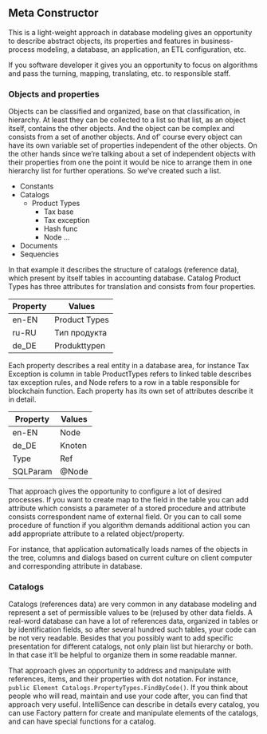 ## Meta Constructor
This is a light-weight approach in database modeling gives an opportunity to describe abstract objects, its properties and features in business-process modeling, a database, an application, an ETL configuration, etc.

If you software developer it gives you an opportunity to focus on algorithms and pass the turning, mapping, translating, etc. to responsible staff.
### Objects and properties
Objects can be classified and organized, base on that classification, in hierarchy. At least they can be collected to a list so that list, as an object itself, contains the other objects.  And the object can be complex and consists from a set of another objects. And of’ course every object can have its own variable set of properties independent of the other objects. On the other hands since we’re talking about a set of independent objects with their properties from one the point it would be nice to arrange them in one hierarchy list for further operations.
So we’ve created such a list.

- Constants
- Catalogs
  - Product Types
    - Tax base
    - Tax exception
    - Hash func
    - Node ...
- Documents
- Sequencies

In that example it describes the structure of catalogs (reference data), which present by itself tables in accounting database. Catalog Product Types has three attributes for translation and consists from four properties.

| Property | Values |
|------------- | ------------- |
| en-EN  | Product Types  |
| ru-RU  | Тип продукта |
| de_DE  | Produkttypen |

Each property describes a real entity in a database area, for instance Tax Exception is column in table ProductTypes refers to linked table describes tax exception rules, and Node refers to a row in a table responsible for blockchain function. Each property has its own set of attributes describe it in detail. 

| Property | Values |
|------------- | ------------- |
| en-EN  | Node  |
| de_DE  | Knoten |
| Type  | Ref |
| SQLParam  | @Node |

That approach gives the opportunity to configure a lot of desired processes. If you want to create map to the field in the table you can add attribute which consists a parameter of a stored procedure and attribute consists correspondent name of external field. Or you can to call some procedure of function if you algorithm demands additional action you can add appropriate attribute to a related object/property.

For instance, that application automatically loads names of the objects in the tree, columns and dialogs based on current culture on client computer and corresponding attribute in database. 

### Catalogs
Catalogs (references data) are very common in any database modeling and represent a set of permissible values to be (re)used by other data fields. A real-word database can have a lot of references data, organized in tables or by identification fields, so after several hundred such tables, your code can be not very readable. Besides that you possibly want to add specific presentation for different catalogs, not only plain list but hierarchy or both. In that case it’ll be helpful to organize them in some readable manner.

That approach gives an opportunity to address and manipulate with references, items, and their properties with dot notation. For instance, `public Element Catalogs.PropertyTypes.FindByCode()`. If you think about people who will read, maintain and use your code after, you can find that approach very useful. IntelliSence can describe in details every catalog, you can use Factory pattern for create and manipulate elements of the catalogs, and can have special functions for a catalog.
